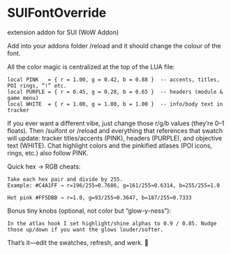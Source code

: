 # SUIFontOverride
extension addon for SUI (WoW Addon)

Add into your addons folder /reload and it should change the colour of the font. 

All the color magic is centralized at the top of the LUA file:

```
local PINK   = { r = 1.00, g = 0.42, b = 0.88 }  -- accents, titles, POI rings, “!” etc.
local PURPLE = { r = 0.45, g = 0.28, b = 0.65 }  -- headers (module & game menu)
local WHITE  = { r = 1.00, g = 1.00, b = 1.00 }  -- info/body text in tracker
```

If you ever want a different vibe, just change those r/g/b values (they’re 0–1 floats). Then /suifont or /reload and everything that references that swatch will update: tracker titles/accents (PINK), headers (PURPLE), and objective text (WHITE). Chat highlight colors and the pinkified atlases (POI icons, rings, etc.) also follow PINK.

Quick hex → RGB cheats:
```
Take each hex pair and divide by 255.
Example: #C4A1FF → r=196/255≈0.7686, g=161/255≈0.6314, b=255/255=1.0

Hot pink #FF5DBB → r=1.0, g=93/255≈0.3647, b=187/255≈0.7333
```
Bonus tiny knobs (optional, not color but “glow-y-ness”):

`In the atlas hook I set highlight/shine alphas to 0.9 / 0.85. Nudge those up/down if you want the glows louder/softer.`

That’s it—edit the swatches, refresh, and werk. 💖
